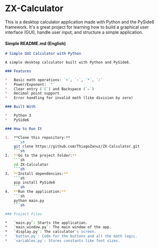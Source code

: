 # ZX-Calculator
This is a desktop calculator application made with Python and the PySide6 framework. It's a great project for learning how to build a graphical user interface (GUI), handle user input, and structure a simple application.

#### **Simple README.md (English)**

```markdown
# Simple GUI Calculator with Python

A simple desktop calculator built with Python and PySide6.

### Features

*   Basic math operations: `+`, `-`, `*`, `/`
*   Power/Exponent: `^`
*   Clear entry (`C`) and Backspace (`←`)
*   Decimal point support
*   Error handling for invalid math (like division by zero)

### Built With

*   Python 3
*   PySide6

### How to Run It

1.  **Clone this repository:**
    ```sh
    git clone https://github.com/ThiagoZanuz/ZX-Calculator.git
    ```sh
2.  **Go to the project folder:**
    ```sh
    cd ZX-Calculator
    ```sh
3.  **Install dependencies:**
    ```sh
    pip install PySide6
    ```sh
4.  **Run the application:**
    ```sh
    python main.py
    ```sh

### Project Files

*   `main.py`: Starts the application.
*   `main_window.py`: The main window of the app.
*   `display.py`: The calculator's screen.
*   `button.py`: Code for the buttons and all the math logic.
*   `variables.py`: Stores constants like font sizes.
